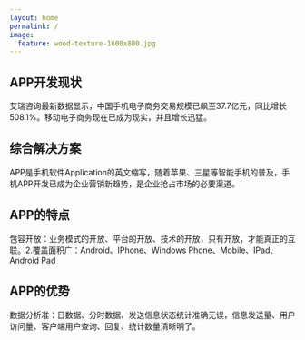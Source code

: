 ```yaml
---
layout: home
permalink: /
image:
  feature: wood-texture-1600x800.jpg
---
```


<div class="tiles">

<div class="tile">
  <h2 class="post-title">APP开发现状</h2>
  <p class="post-excerpt">艾瑞咨询最新数据显示，中国手机电子商务交易规模已飙至37.7亿元，同比增长508.1%。移动电子商务现在已成为现实，并且增长迅猛。</p>
</div><!-- /.tile -->

<div class="tile">
  <h2 class="post-title">综合解决方案</h2>
  <p class="post-excerpt">APP是手机软件Application的英文缩写，随着苹果、三星等智能手机的普及，手机APP开发已成为企业营销新趋势，是企业抢占市场的必要渠道。</p>
</div><!-- /.tile -->

<div class="tile">
  <h2 class="post-title">APP的特点</h2>
  <p class="post-excerpt">包容开放：业务模式的开放、平台的开放、技术的开放，只有开放，才能真正的互联。2.覆盖面积广：Android、IPhone、Windows Phone、Mobile、IPad、Android Pad</p>
</div><!-- /.tile -->

<div class="tile">
  <h2 class="post-title">APP的优势</h2>
  <p class="post-excerpt">数据分析准：日数据、分时数据、发送信息状态统计准确无误，信息发送量、用户访问量、客户端用户查询、回复、统计数量清晰明了。
  <!--
  <a href="http://bourbon.io">Bourbon</a>, <a href="http://neat.bourbon.io/">Neat</a>, and <a href="http://github.com/octopress/octopress">Octopress</a> to help build and deploy your site with ease.</p>
  -->
</div><!-- /.tile -->

</div><!-- /.tiles -->